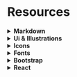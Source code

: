 # Resources



<details>
  <summary><strong>Markdown</strong></summary>
  
  - [Basic Syntax](https://www.markdownguide.org/basic-syntax)
  - [Cheat Sheet](https://www.markdownguide.org/cheat-sheet)
  - [Convert HTML to Markdown](https://www.browserling.com/tools/html-to-markdown)
  - [Convert Markdown to HTML](https://www.browserling.com/tools/markdown-to-html)
  - [Markdown Guide](https://about.gitlab.com/handbook/markdown-guide)
  - [Online Markdown Editor](https://stackedit.io/app)
  
</details>
  
  
  
<details>
  <summary><strong>Ui & Illustrations</strong></summary>
  
  - [404 Illustrations](https://error404.fun)
  - [Absurd Illustrations](https://absurd.design)
  - [Avataaars](https://avataaars.com)
  - [Black illustrations](https://www.blackillustrations.com)
  - [Blush Design](https://blush.design)
  - [Bottts](https://bottts.com)
  - [Cool Text](https://cooltext.com)
  - [Craft Work](https://craftwork.design)
  - [Delesign free designs](https://delesign.com/free-designs/graphics)
  - [Diversity Avatars](https://diversityavatars.com/products/free-pack)
  - [DrawKit](https://www.drawkit.io)
  - [Error 404](https://error404.fun/)
  - [Flexiple](https://2.flexiple.com/scale/all-illustrations)
  - [Flow Lava](https://flowlava.club)
  - [Free 100 Daily UI Challenge Library](https://100dailyui.webflow.io)
  - [Freebie Supply](https://freebiesupply.com)
  - [FreebieSketch](https://freebiesketch.com)
  - [Freellustrations](https://freellustrations.com)
  - [Handz Design](https://www.handz.design)
  - [Hero Patterns](http://www.heropatterns.com)
  - [Humaaans](https://www.humaaans.com)
  - [Icon Scout](https://iconscout.com)
  - [Illustratio](https://illustratio.us)
  - [Illustration Kit](https://illustrationkit.com)
  - [Invision App](https://www.invisionapp.com/inside-design/design-resources)
  - [Ira Design](https://iradesign.io)
  - [Iso Flat](https://isoflat.com)
  - [Isometric](https://isometric.online)
  - [Limitless Designs](https://limitlessdesigns.io/avatar-illustrations)
  - [Ls graphics](https://www.ls.graphics/free-mockups)
  - [Lukaszadam](https://lukaszadam.com/illustrations)
  - [ManyPixels](https://www.manypixels.co/gallery)
  - [Mixkit](https://mixkit.co)
  - [Open Doodles](https://www.opendoodles.com)
  - [Openpeeps](https://openpeeps.com)
  - [Paaatterns](https://products.ls.graphics/paaatterns)
  - [Paper Sizes](https://papersizes.io)
  - [Pattern Monster](https://pattern.monster)
  - [Pattern Pad](https://patternpad.com)
  - [Sketch App Sources](https://www.sketchappsources.com)
  - [Storyset](https://storyset.com)
  - [Stubborn](https://stubborn.fun)
  - [The Pattern Library](http://thepatternlibrary.com)
  - [Transparent Textures](https://www.transparenttextures.com)
  - [Ui Design Daily](https://www.uidesigndaily.com)
  - [Ui Space](https://uispace.net)
  - [Un Draw](https://undraw.co/illustrations)
  - [Up Labs](https://www.uplabs.com)
  - [Use Smash](https://usesmash.com)
  - [Vecteezy](https://www.vecteezy.com)

</details>
  
  

<details>
  <summary><strong>Icons</strong></summary>
  
  - [App Icon Generator](https://appicon.co)
  - [Bootstrap Icons](https://icons.getbootstrap.com)
  - [Eva Icons](https://akveo.github.io/eva-icons)
  - [Feather Icons](https://feathericons.com)
  - [Font Awesome](https://fontawesome.com)
  - [Free 3D Icon](https://free3dicon.com)
  - [ICONS8](https://icons8.com)
  - [Linearicons](https://linearicons.com/free)
  - [Material Icons](https://material-ui.com/components/material-icons)
  - [Radix Icons](https://icons.modulz.app)
  - [Shaped Fonts Iconclub](https://shapedfonts.com/iconclub)
  - [Simple Icons](https://simpleicons.org)
  - [Tabler Icons](https://tablericons.com)
  - [The Noun Project](https://thenounproject.com)
  - [Ux Wing](https://uxwing.com)
  - [convertio](https://convertio.co/png-svg)
  - [cryptoicons](http://cryptoicons.co)
  - [css.gg](https://css.gg)
  - [cssicon](https://cssicon.space)
  - [endlessicons](https://endlessicons.com)
  - [flaticon](https://www.flaticon.com)
  - [heroicons](https://heroicons.dev)
  - [icomoon](https://icomoon.io/app/#/select)
  - [icon-icons](https://icon-icons.com)
  - [iconbros](https://www.iconbros.com)
  - [icones.js](https://icones.js.org)
  - [iconfinder](https://www.iconfinder.com)
  - [iconhub](https://iconhub.io)
  - [iconify](https://iconify.design)
  - [iconmonstr](https://iconmonstr.com)
  - [iconoir](https://iconoir.com)
  - [iconscout](https://iconscout.com/)
  - [iconsear.ch](https://iconsear.ch/search.html)
  - [iconspedia](https://www.iconspedia.com)
  - [ikonate](https://ikonate.com)
  - [ionicons](https://ionic.io/ionicons)
  - [lineicons](https://lineicons.com)
  - [lordicon](https://lordicon.com/icons#free)
  - [lucide](https://lucide.dev)
  - [nucleoapp](https://nucleoapp.com)
  - [phosphoricons](https://phosphoricons.com)
  - [remixicon](https://remixicon.com)
  - [shittyicons](https://shittyicons.com)
  - [svgrepo](https://www.svgrepo.com)
  - [systemuicons](https://systemuicons.com)
  - [teenyicons](https://teenyicons.com)
  - [useanimations](https://useanimations.com)
  - [vivid.js](https://webkul.github.io/vivid)
  - [xicons](https://www.xicons.org)
  - [zondicons](https://www.zondicons.com/icons.html)

</details>
  
  
  
<details>
  <summary><strong>Fonts</strong></summary>
  
  - [1001 Free Fonts](https://www.1001freefonts.com)
  - [Abstract Fonts](https://www.abstractfonts.com)
  - [Arabic Fonts](https://arabicfonts.net)
  - [Archetypeapp](https://archetypeapp.com)
  - [Dafont](https://www.dafont.com)
  - [Dev Fonts](https://devfonts.gafi.dev)
  - [FFonts](https://www.ffonts.net)
  - [Font Drop](https://fontdrop.info)
  - [Font Fabric](https://www.fontfabric.com)
  - [Font Pair](https://www.fontpair.co)
  - [Font Spark](https://fontspark.app)
  - [Font Squirrel](https://www.fontsquirrel.com)
  - [Fontjoy](https://fontjoy.com)
  - [Fonts Arena](https://fontsarena.com)
  - [Golden Ratio Typography (GRT) Calculator](https://grtcalculator.com)
  - [Google Fonts](https://fonts.google.com)
  - [Google Webfonts Helper](https://google-webfonts-helper.herokuapp.com/fonts)
  - [Layout Grid Calculator](https://www.layoutgridcalculator.com/typographic-scale)
  - [Leon Sans](https://leon-kim.com/examples/#all)
  - [Open Foundry](https://open-foundry.com/fonts)
  - [Rough Font Awesome](https://djamshed.github.io/rough-awesome-font/dist)
  - [Swathanthra Malayalam Computing](https://smc.org.in/fonts)
  - [Tiff](https://tiff.herokuapp.com)
  - [Type Scale](https://type-scale.com)
  - [Typekit](https://practice.typekit.com)
  - [Use & Modify](https://usemodify.com)

</details>



<details>
  <summary><strong>Bootstrap</strong></summary>  

  - [Bootstrap 5 CheatSheet](https://bootstrap-cheatsheet.themeselection.com)
  - [Bootstrap Menu](https://bootstrap-menu.com)
  - [Bootstrap](https://getbootstrap.com)
  - [Free Figma Bootstrap 5 UI Kit](https://themeselection.com/products/free-figma-bootstrap-ui-kit)
  - [Free Sketch Bootstrap 5 UI Kit](https://themeselection.com/products/free-sketch-bootstrap-ui-kit)

</details>
  
  
  
<details>
  <summary><strong>React</strong></summary>  
  
  <details>
      <summary><strong>Table Components</strong></summary> 

  - [Griddle](https://github.com/GriddleGriddle/Griddle)
  - [Material Table](https://github.com/mbrn/material-table)
  - [React Base Table](https://github.com/Autodesk/react-base-table)
  - [React Bootstrap Table](https://react-bootstrap-table.github.io/react-bootstrap-table2/)
  - [React Data Table Component](https://github.com/jbetancur/react-data-table-component)
  - [React Filterable Table](https://github.com/ianwitherow/react-filterable-table)
  - [React Json Table](https://github.com/arqex/react-json-table)
  - [React Super Responsive Table](https://github.com/coston/react-super-responsive-table)
  - [React Table](https://github.com/tannerlinsley/react-table)
  - [Reactable](https://github.com/glittershark/reactable)
  - [Reactabular](https://github.com/reactabular/reactabular)
  - [Rsuite Table](https://github.com/rsuite/rsuite-table)
  - [Sticky React Table](https://github.com/samrith-s/sticky-react-table)
  - [Table](https://github.com/react-component/table)
  - [Uxcore Table](https://github.com/uxcore/uxcore-table)

  </details>
  
  <details>
      <summary><strong>Menu Components</strong></summary> 
    
  - [Davidde Sidebars](https://github.com/davidde/sidebars)
      - [Demo](https://davidde.github.io/sidebars)
  - [React Laag](https://github.com/everweij/react-laag)
      - [Demo](https://www.react-laag.com)
  - [React Inheritable Context Menu](https://github.com/n8tz/react-inheritable-context-menu)    
  - [React Data Menu](https://github.com/dkozar/react-data-menu)
  - [React Simple Tree Menu](https://iannbing.github.io/react-simple-tree-menu/?path=/story/treemenu--default-usage)    
  - [React Aria Menu Button](https://github.com/davidtheclark/react-aria-menubutton)    
  - [Cheeseburger Menu](https://github.com/Middlerun/cheeseburger-menu)
      - [Demo](https://codesandbox.io/s/qxL744Qx2)
  - [React Menu List](https://github.com/StreakYC/react-menu-list)
  - [React horizontal scrolling menu](https://github.com/asmyshlyaev177/react-horizontal-scrolling-menu)
      - [Demo](https://codesandbox.io/s/lpjol1opmq)
  - [React Bootstrap Dropdown Menu](https://github.com/grizzthedj/react-bootstrap-dropdown-menu)    
  - [React Infinity Menu](https://github.com/socialtables/react-infinity-menu)
     - [Demo](http://socialtables.github.io/react-infinity-menu)
  - [React Contexify](https://github.com/fkhadra/react-contexify)    
  - [React Motion Drawer](https://github.com/stoeffel/react-motion-drawer)   
  - [React Push Menu](https://github.com/lwhiteley/react-push-menu)
  - [React Metis Menu](https://github.com/alpertuna/react-metismenu)    
      - [Demo](https://alpertuna.github.io/react-metismenu)
  - [Off-canvas menus for React](https://github.com/vutran/react-offcanvas)
      - [Demo](https://vutran.github.io/react-offcanvas)
  - [React Sidebar 2.3](https://github.com/balloob/react-sidebar)
  - [React Burger Menu](https://github.com/negomi/react-burger-menu)
      - [Demo](http://negomi.github.io/react-burger-menu)
  - [React Native Dropdown Menu](https://github.com/WheelerLee/react-native-dropdown-menu) 
    
  </details>
</details>
